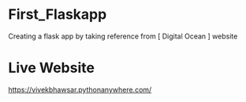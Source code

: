# First_Flaskapp
Creating a flask app by taking reference from [ Digital Ocean ] website

# Live Website

https://vivekbhawsar.pythonanywhere.com/
